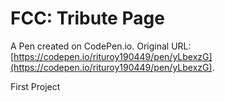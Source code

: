 # FCC: Tribute Page

A Pen created on CodePen.io. Original URL: [https://codepen.io/rituroy190449/pen/yLbexzG](https://codepen.io/rituroy190449/pen/yLbexzG).

First Project 
